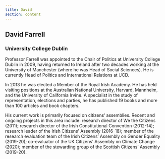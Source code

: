 ```yaml
---
title: David
section: content
---
```

## David Farrell

### University College Dublin

Professor Farrell was appointed to the Chair of Politics at University College Dublin in 2009, having returned to Ireland after two decades working at the University of Manchester (where he was Head of Social Sciences). He is currently Head of Politics and International Relations at UCD.

In 2013 he was elected a Member of the Royal Irish Academy. He has held visiting positions at the Australian National University, Harvard, Mannheim, and the University of California Irvine. A specialist in the study of representation, elections and parties, he has published 19 books and more than 100 articles and book chapters.

His current work is primarily focused on citizens’ assemblies. Recent and ongoing projects in this area include: research director of We the Citizens (2011); research director of the Irish Constitutional Convention (2012-14); research leader of the Irish Citizens’ Assembly (2016-18); member of the research evaluation team of the Irish Citizens’ Assembly on Gender Equality (2019-20); co-evaluator of the UK Citizens’ Assembly on Climate Change (2020); member of the stewarding group of the Scottish Citizens’ Assembly (2019-20).
